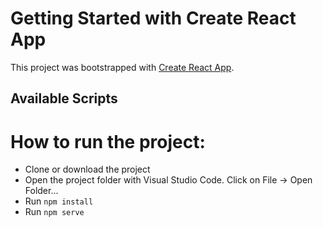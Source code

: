 # Getting Started with Create React App

This project was bootstrapped with [Create React App](https://github.com/facebook/create-react-app).

## Available Scripts

# How to run the project:

- Clone or download the project
- Open the project folder with Visual Studio Code. Click on File -> Open Folder...
- Run `npm install`
- Run `npm serve`

